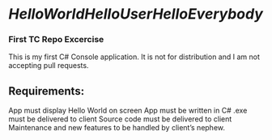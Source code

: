# *HelloWorldHelloUserHelloEverybody*
### First TC Repo Excercise



This is my first C# Console application. It is not for distribution and I am not accepting pull requests.

## Requirements:

App must display Hello World on screen
App must be written in C#
.exe must be delivered to client
Source code must be delivered to client
Maintenance and new features to be handled by client’s nephew.


